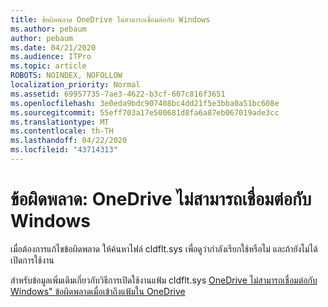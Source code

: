 ```yaml
---
title: ข้อผิดพลาด OneDrive ไม่สามารถเชื่อมต่อกับ Windows
ms.author: pebaum
author: pebaum
ms.date: 04/21/2020
ms.audience: ITPro
ms.topic: article
ROBOTS: NOINDEX, NOFOLLOW
localization_priority: Normal
ms.assetid: 69957735-7ae3-4622-b3cf-607c816f3651
ms.openlocfilehash: 3e0eda9bdc907408bc4dd21f5e3bba0a51bc608e
ms.sourcegitcommit: 55eff703a17e500681d8fa6a87eb067019ade3cc
ms.translationtype: MT
ms.contentlocale: th-TH
ms.lasthandoff: 04/22/2020
ms.locfileid: "43714313"
---
```

# <a name="error-onedrive-cannot-connect-to-windows"></a>ข้อผิดพลาด: OneDrive ไม่สามารถเชื่อมต่อกับ Windows

เมื่อต้องการแก้ไขข้อผิดพลาด ให้ค้นหาไฟล์ cldflt.sys เพื่อดูว่ากําลังเรียกใช้หรือไม่ และถ้ายังไม่ได้เปิดการใช้งาน 
  
สําหรับข้อมูลเพิ่มเติมเกี่ยวกับวิธีการเปิดใช้งานแฟ้ม cldflt.sys [OneDrive ไม่สามารถเชื่อมต่อกับ Windows" ข้อผิดพลาดเมื่อเข้าถึงแฟ้มใน OneDrive](https://go.microsoft.com/fwlink/?Linkid=2031032)
  

